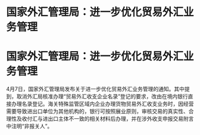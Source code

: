 # 国家外汇管理局：进一步优化贸易外汇业务管理

# 国家外汇管理局：进一步优化贸易外汇业务管理

4月7日，国家外汇管理局发布关于进一步优化贸易外汇业务管理的通知。其中提到，取消外汇局核准办理“贸易外汇收支企业名录”登记的要求，改由在境内银行直接办理名录登记。海关特殊监管区域内企业办理货物贸易外汇收支业务时，因经营需要导致进出口单位为其他机构的，银行可按照展业原则，审核交易的真实性、合理性及收付汇与进出口主体不一致的相关材料后办理，并在涉外收支申报交易附言中注明“非报关人”。

